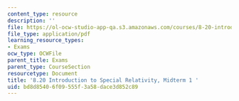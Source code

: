 ```yaml
---
content_type: resource
description: ''
file: https://ol-ocw-studio-app-qa.s3.amazonaws.com/courses/8-20-introduction-to-special-relativity-january-iap-2021/bd8d85406f09555f3a58dace3d852c89_MIT8_20iap21_midterm1.pdf
file_type: application/pdf
learning_resource_types:
- Exams
ocw_type: OCWFile
parent_title: Exams
parent_type: CourseSection
resourcetype: Document
title: '8.20 Introduction to Special Relativity, Midterm 1 '
uid: bd8d8540-6f09-555f-3a58-dace3d852c89
---
```

